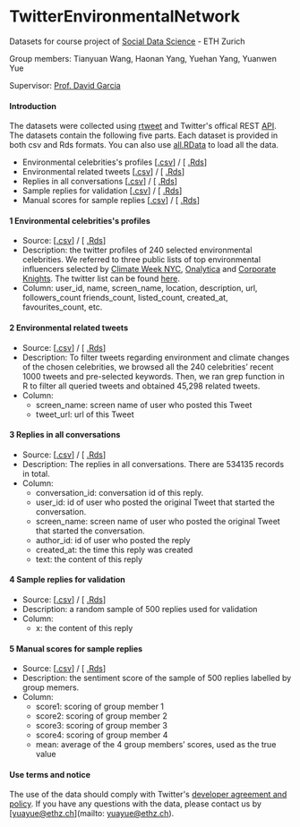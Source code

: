 # TwitterEnvironmentalNetwork
Datasets for course project of [Social Data Science](https://github.com/dgarcia-eu/SocialDataScience) - ETH Zurich

Group members: Tianyuan Wang, Haonan Yang, Yuehan Yang, Yuanwen Yue

Supervisor: [Prof. David Garcia](http://dgarcia.eu/)

#### Introduction

The datasets were collected using [rtweet](https://github.com/ropensci/rtweet) and Twitter's offical REST [API](https://developer.twitter.com/en/docs/twitter-api). The datasets contain the following five parts. Each dataset is provided in both csv and Rds formats. You can also use [all.RData]() to load all the data.

- Environmental celebrities's profiles [[.csv](environmental_tweets.csv)] / [ [.Rds]()]
- Environmental related tweets [[.csv]()] / [ [.Rds]()]
- Replies in all conversations [[.csv]()] / [ [.Rds]()]
- Sample replies for validation [[.csv]()] / [ [.Rds]()]
- Manual scores for sample replies [[.csv]()] / [ [.Rds]()]


####  1 Environmental celebrities's profiles
- Source: [[.csv]()] / [ [.Rds]()]
- Description: the twitter profiles of 240 selected environmental celebrities. We referred  to three public lists of top environmental influencers selected by [Climate Week NYC](https://www.climateweeknyc.org/climate-groups-top-100-twitter-accounts-2020), [Onalytica](https://onalytica.com/blog/posts/environmental-sustainability-top-100-influencers/) and [Corporate Knights](https://www.corporateknights.com/channels/connected-planet/top-100-eco-influencers-twitter-14295615/). The twitter list can be found [here](https://twitter.com/i/lists/1371127388474462208).
- Column: user_id, name, screen_name, location, description, url, followers_count	friends_count, listed_count, created_at, favourites_count, etc.

####  2 Environmental related tweets
- Source: [[.csv]()] / [ [.Rds]()]
- Description: To filter tweets regarding environment and climate changes of the chosen celebrities, we browsed all the 240 celebrities’ recent 1000 tweets and pre-selected keywords. Then, we ran grep function in R to filter all queried tweets and obtained 45,298 related tweets.
- Column: 
  - screen_name:  screen name of user who posted  this Tweet
  - tweet_url: url of this Tweet

####  3 Replies in all conversations
- Source: [[.csv]()] / [ [.Rds]()]
- Description: The replies in all conversations. There are 534135 records in total.
- Column:
  - conversation_id: conversation id of this reply.
  - user_id: id of user who posted  the original Tweet that started the conversation. 
  - screen_name: screen name of user who posted  the original Tweet that started the conversation. 
  - author_id: id of user who posted the reply
  - created_at: the time this reply was created
  - text: the content of this reply

####  4 Sample replies for validation
- Source: [[.csv]()] / [ [.Rds]()]
- Description: a random sample of 500 replies used for validation
- Column: 
  - x: the content of this reply
  
####  5 Manual scores for sample replies
- Source: [[.csv]()] / [ [.Rds]()]
- Description: the sentiment score of the sample of 500 replies labelled by group memers.
- Column: 
  - score1: scoring of group member 1
  - score2: scoring of group member 2
  - score3: scoring of group member 3
  - score4: scoring of group member 4
  - mean: average of the 4 group members’ scores, used as the true value

####  Use terms and notice

The use of the data should comply with Twitter's [developer agreement and policy](https://developer.twitter.com/en/developer-terms/agreement-and-policy). If you have any questions with the data, please contact us by [yuayue@ethz.ch](mailto: yuayue@ethz.ch).
